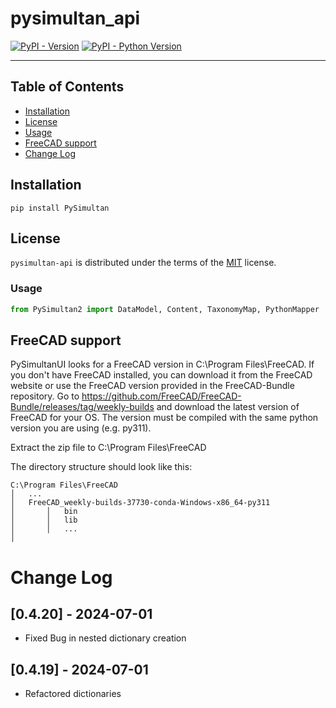 # pysimultan_api

[![PyPI - Version](https://img.shields.io/pypi/v/pysimultan-api.svg)](https://pypi.org/project/pysimultan-api)
[![PyPI - Python Version](https://img.shields.io/pypi/pyversions/pysimultan-api.svg)](https://pypi.org/project/pysimultan-api)

-----

## Table of Contents

- [Installation](#installation)
- [License](#license)
- [Usage](#usage)
- [FreeCAD support](#freecad-support)
- [Change Log](#change-log)

## Installation

```console
pip install PySimultan
```

## License

`pysimultan-api` is distributed under the terms of the [MIT](https://spdx.org/licenses/MIT.html) license.


### Usage

```python
from PySimultan2 import DataModel, Content, TaxonomyMap, PythonMapper
```


## FreeCAD support

PySimultanUI looks for a FreeCAD version in C:\Program Files\FreeCAD. If you don't have FreeCAD installed, you can 
download it from the FreeCAD website or use the FreeCAD version provided in the FreeCAD-Bundle repository.
Go to https://github.com/FreeCAD/FreeCAD-Bundle/releases/tag/weekly-builds and download the latest version 
of FreeCAD for your OS. The version must be compiled with the same python version you are using (e.g. py311). 

Extract the zip file to C:\Program Files\FreeCAD

The directory structure should look like this:

```
C:\Program Files\FreeCAD
│   ...
│   FreeCAD_weekly-builds-37730-conda-Windows-x86_64-py311
│       │   bin
│       │   lib
│       │   ...
│

```


# Change Log

## [0.4.20] - 2024-07-01
- Fixed Bug in nested dictionary creation

## [0.4.19] - 2024-07-01
- Refactored dictionaries 
